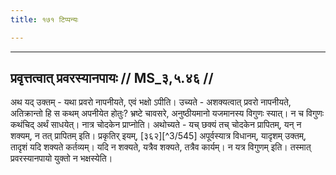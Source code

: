 ```yaml
---
title: १७१ टिप्पन्यः

---
```


[^3/543]: E2,4: prayujyamānāyā api hotā

[^3/544]: E2,4 om. adhi

____________________________________________


## प्रवृत्तत्वात् प्रवरस्यानपायः // MS_३,५.४६ //

अथ यद् उक्तम् - यथा प्रवरो नापनीयते, एवं भक्षो ऽपीति। उच्यते - अशक्यत्वात् प्रवरो नापनीयते, अतिक्रान्तो हि स कथम् अपनीयेत होतुः? भ्रष्टे चावसरे, अनुष्ठीयमानो यजमानस्य विगुणः स्यात्। न च विगुणः कथंचिद् अर्थं साधयेत्। नात्र चोदकेन प्राप्नोति। अथोच्यते - यच् छक्यं तच् चोदकेन प्रापितम्, यन् न शक्यम्, न तत् प्रापितम् इति। प्रकृतिर् इयम्, [३६२][^3/545] अपूर्वस्यात्र विधानम्, यादृशम् उक्तम्, तादृशं यदि शक्यते कर्तव्यम्। यदि न शक्यते, यत्रैव शक्यते, तत्रैव कार्यम्। न यत्र विगुणम् इति। तस्मात् प्रवरस्यानपायो युक्तो न भक्षस्येति।
